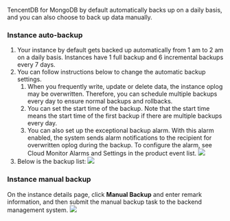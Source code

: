 TencentDB for MongoDB by default automatically backs up on a daily basis, and you can also choose to back up data manually.

### Instance auto-backup

1. Your instance by default gets backed up automatically from 1 am to 2 am on a daily basis. Instances have 1 full backup and 6 incremental backups every 7 days.
2. You can follow instructions below to change the automatic backup settings.
	1. When you frequently write, update or delete data, the instance oplog may be overwritten. Therefore, you can schedule multiple backups every day to ensure normal backups and rollbacks.
	2. You can set the start time of the backup. Note that the start time means the start time of the first backup if there are multiple backups every day.
	3. You can also set up the exceptional backup alarm. With this alarm enabled, the system sends alarm notifications to the recipient for overwritten oplog during the backup. To configure the alarm, see Cloud Monitor Alarms and Settings in the product event list.
	![](https://main.qcloudimg.com/raw/97c3b30b015845c2de6fe8accca12cad.png)
3.  Below is the backup list:
![](https://main.qcloudimg.com/raw/7c6a48c59d8f1a88f4bbc956351ca03f.png)

### Instance manual backup
On the instance details page, click **Manual Backup** and enter remark information, and then submit the manual backup task to the backend management system.
![](https://main.qcloudimg.com/raw/b67a177016b10d3d27597d914e35f51d.png)


